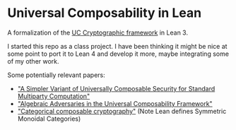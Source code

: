 
# Universal Composability in Lean

A formalization of the [UC Cryptographic framework](https://eprint.iacr.org/2000/067.pdf) in Lean 3.

I started this repo as a class project. I have been thinking it might be nice at some point to port it to Lean 4 and develop it more, maybe integrating some of my other work.

Some potentially relevant papers:

* ["A Simpler Variant of Universally Composable Security for Standard Multiparty Computation"](https://eprint.iacr.org/2014/553.pdf)
* ["Algebraic Adversaries in the Universal Composability Framework"](https://eprint.iacr.org/2021/1218)
* ["Categorical composable cryptography"](https://arxiv.org/pdf/2208.13232.pdf) (Note Lean defines Symmetric Monoidal Categories)


